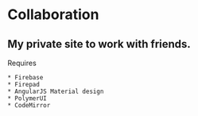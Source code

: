 Collaboration
=============

My private site to work with friends.
-------------------------------------

Requires

	* Firebase
	* Firepad
	* AngularJS Material design
	* PolymerUI
	* CodeMirror